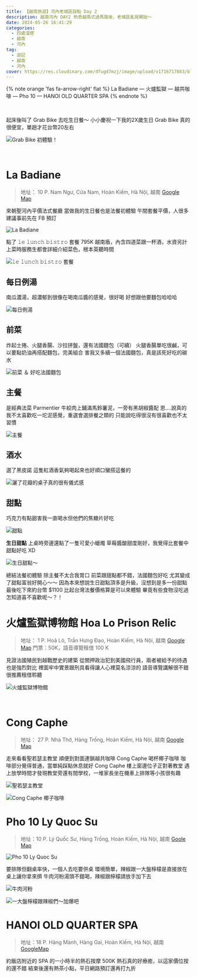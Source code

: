 ```yaml
---
title: 【越南旅遊】河內老城區踩點 Day 2
description: 越南河內 DAY2 熟悉越南式過馬路後，老城區亂晃開始～
date: 2024-05-26 16:41:29
categories: 
  - 四處溜搭
  - 越南
  - 河內
tag:
  - 遊記
  - 越南
  - 河內
cover: https://res.cloudinary.com/dfugd7mzj/image/upload/v1716717883/blog-image/2024/05-26-2/IMG_5122_yzzxxy.jpg
---
```


{% note orange 'fas fa-arrow-right' flat %}
La Badiane — 火爐監獄 — 越共咖啡 — Pho 10 — HANOI OLD QUARTER SPA
{% endnote %}


<br >

起床後叫了 Grab Bike 去吃生日餐～
小小慶祝一下我的2X歲生日
Grab Bike 真的很便宜，單趟才花台幣20左右

![Grab Bike 初體驗！](https://res.cloudinary.com/dfugd7mzj/image/upload/v1716717882/blog-image/2024/05-26-2/IMG_5706_xb4pv2.jpg)

<br>

# La Badiane
> 地址： 10 P. Nam Ngư, Cửa Nam, Hoàn Kiếm, Hà Nội, 越南
[Google Map](https://g.co/kgs/6vTxS3b)

來朝聖河內平價法式餐廳
當做我的生日餐也是法餐初體驗
午間套餐平價，人很多建議事前先在 FB 預訂

![La Badiane](https://res.cloudinary.com/dfugd7mzj/image/upload/v1716717882/blog-image/2024/05-26-2/IMG_5127_thbs8b.jpg)

點了 𝚕𝚎 𝚕𝚞𝚗𝚌𝚑 𝚋𝚒𝚜𝚝𝚛𝚘 套餐
795K 越南盾，內含四道菜跟一杯酒，水資另計
上菜時服務生都會詳細介紹菜色，根本英聽時間

![𝚕𝚎 𝚕𝚞𝚗𝚌𝚑 𝚋𝚒𝚜𝚝𝚛𝚘 套餐](https://res.cloudinary.com/dfugd7mzj/image/upload/v1716717884/blog-image/2024/05-26-2/IMG_5115_xfgyag.jpg)


## 每日例湯
南瓜濃湯，超濃郁到很像在喝南瓜醬的感覺，很好喝
好想跟他要麵包哈哈哈

![每日例湯](https://res.cloudinary.com/dfugd7mzj/image/upload/v1716717882/blog-image/2024/05-26-2/CFE6669D-9669-4BCB-B35C-51E36EC11BC2_ighd95.jpg)

## 前菜
炸起士捲、火腿香腸、沙拉拼盤，還有法國麵包（可續）
火腿香腸單吃很鹹，可以要點奶油再搭配麵包，完美組合
害我又多續一個法國麵包，真是該死好吃的碳水

![前菜 ＆ 好吃法國麵包](https://res.cloudinary.com/dfugd7mzj/image/upload/v1716717883/blog-image/2024/05-26-2/IMG_5106_hz54n2.jpg)

## 主餐
是經典法菜 Parmentier
牛絞肉上鋪滿馬鈴薯泥，一旁有黑胡椒醬配
恩….說真的我不太喜歡吃一坨泥感覺，重選會選排餐之類的
只能說吃得很沒有很喜歡也不太習慣

![主餐](https://res.cloudinary.com/dfugd7mzj/image/upload/v1716717883/blog-image/2024/05-26-2/IMG_5112_aq7ihu.jpg)

## 酒水
選了黑皮諾
這隻紅酒香氣夠喝起來也好順口蠻搭這餐的

![灑了花瓣的桌子真的很有儀式感](https://res.cloudinary.com/dfugd7mzj/image/upload/v1716717883/blog-image/2024/05-26-2/IMG_5098_poas06.jpg)

## 甜點
巧克力有點甜害我一直喝水但他們的焦糖片好吃

![甜點](https://res.cloudinary.com/dfugd7mzj/image/upload/v1716717883/blog-image/2024/05-26-2/IMG_5119_zd6fkm.jpg)

**生日甜點**
上桌時旁邊還點了一隻可愛小蠟燭
草莓醬酸甜度剛好，我覺得比套餐中甜點好吃 XD

![生日甜點～](https://res.cloudinary.com/dfugd7mzj/image/upload/v1716717883/blog-image/2024/05-26-2/IMG_5122_yzzxxy.jpg)

總結法餐初體驗
除主餐不太合我胃口
前菜跟甜點都不錯，法國麵包好吃
尤其變成了甜點富翁好開心～～
因為本來想說生日甜點頂多是升級，沒想到是多一份甜點
最後吃下來約台幣 $1100 比起台灣法餐價格算是可以來體驗
畢竟有些食物沒吃過怎知道喜不喜歡呢～？！
<br> 

# 火爐監獄博物館 Hoa Lo Prison Relic
> 地址： 1 P. Hoả Lò, Trần Hưng Đạo, Hoàn Kiếm, Hà Nội, 越南 
[Google Map](https://g.co/kgs/Z65Cxdu)
門票：50K，語音導覽租借 100 K

見證法國殖民到越戰歷史的建築
從關押政治犯到美國飛行員，兩者被給予的待遇也是強烈對比
裡面牢中實景跟刑具看得讓人心裡莫名涼涼的
語音導覽講解很不錯很推薦租借聆聽

![火爐監獄博物館](https://res.cloudinary.com/dfugd7mzj/image/upload/v1716717884/blog-image/2024/05-26-2/CD313E05-8CB4-4D20-9F6A-421302E69F00_fyiohf.jpg)


<br>

# Cong Caphe
> 地址： 27 P. Nhà Thờ, Hàng Trống, Hoàn Kiếm, Hà Nội, 越南
[Google Map](https://g.co/kgs/LhVNT4A)

走來看看聖若瑟主教堂
順便到對面連鎖越共咖啡 Cong Caphe 喝杯椰子咖啡
咖啡部分覺得普通，當單純踩點休息就好
Cong Caphe 樓上窗邊位子正對著教堂
遇上放學時間才發現教堂旁還有間學校，一堆家長坐在機車上排隊等小孩很有趣

![聖若瑟主教堂](https://res.cloudinary.com/dfugd7mzj/image/upload/v1716717884/blog-image/2024/05-26-2/4A587115-2B77-4298-B8CB-87B8066E21D7_vdzprb.jpg)

![Cong Caphe 椰子咖啡](https://res.cloudinary.com/dfugd7mzj/image/upload/v1716717884/blog-image/2024/05-26-2/IMG_5135_yx9obo.jpg)
<br>

# Pho 10 Ly Quoc Su
> 地址：10 P. Lý Quốc Sư, Hàng Trống, Hoàn Kiếm, Hà Nội, 越南
[Goole Map](https://maps.app.goo.gl/Kx6BDRU7qaBv3t657)

![Pho 10 Ly Quoc Su](https://res.cloudinary.com/dfugd7mzj/image/upload/v1716717884/blog-image/2024/05-26-2/IMG_5139_r7eapa.jpg)

要排隊但翻桌率快，一個人去吃要併桌
環境簡單，辣椒跟一大盤檸檬是直接放在桌上讓你拿來擠
牛肉河粉湯頭不錯喝，辣椒跟檸檬請放手加下去

![牛肉河粉](https://res.cloudinary.com/dfugd7mzj/image/upload/v1716717884/blog-image/2024/05-26-2/2A87E88A-A2EA-498F-9BAE-47C71B40B1DC_lj1qez.jpg)

![一大盤檸檬跟辣椒們～加爆吧](https://res.cloudinary.com/dfugd7mzj/image/upload/v1716717885/blog-image/2024/05-26-2/IMG_5143_cwsrta.jpg)
<br>

# HANOI OLD QUARTER SPA
> 地址：18 P. Hàng Mành, Hàng Gai, Hoàn Kiếm, Hà Nội, 越南
[GoogleMap](https://maps.app.goo.gl/11nMSYbEyPKHZBde6)

約飯店附近的 SPA 的一小時半的熱石按摩 500K
熱石真的好療癒，以這家價位按的還不錯
結束後還有熱茶小點，平日網路預訂還再打九折
<br>